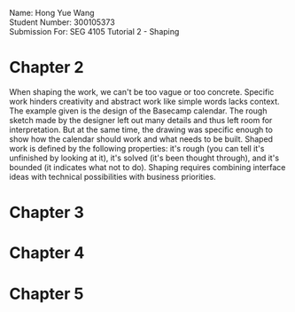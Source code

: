 Name: Hong Yue Wang \
Student Number: 300105373 \
Submission For: SEG 4105 Tutorial 2 - Shaping

# Chapter 2
When shaping the work, we can't be too vague or too concrete. Specific work hinders creativity and abstract work like simple words lacks context. The example given is the design of the Basecamp calendar. The rough sketch made by the designer left out many details and thus left room for interpretation. But at the same time, the drawing was specific enough to show how the calendar should work and what needs to be built. Shaped work is defined by the following properties: it's rough (you can tell it's unfinished by looking at it), it's solved (it's been thought through), and it's bounded (it indicates what not to do). Shaping requires combining interface ideas with technical possibilities with business priorities.

# Chapter 3

# Chapter 4

# Chapter 5